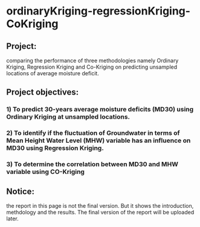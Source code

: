 # ordinaryKriging-regressionKriging-CoKriging

## Project: 
comparing the performance of three methodologies namely Ordinary Kriging, Regression Kriging and Co-Kriging on predicting unsampled locations of average moisture deficit.

## Project objectives: 
### 1) To predict 30-years average moisture deficits (MD30) using Ordinary Kriging at unsampled locations. 
### 2) To identify if the fluctuation of Groundwater in terms of Mean Height Water Level (MHW) variable has an influence on MD30 using Regression Kriging. 
### 3) To determine the correlation between MD30 and MHW variable using CO-Kriging

## Notice:
  the report in this page is not the final version. But it shows the introduction, methdology and the results. The final version of the report will be uploaded later. 
